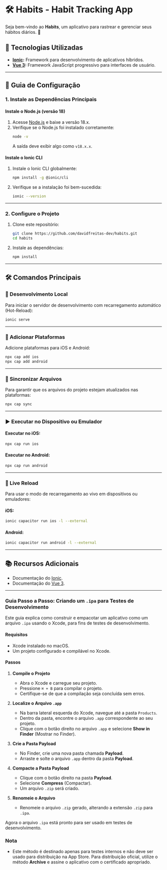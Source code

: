 # 🛠️ Habits - Habit Tracking App

Seja bem-vindo ao **Habits**, um aplicativo para rastrear e gerenciar seus hábitos diários. 🚀

## 🌟 Tecnologias Utilizadas

- **[Ionic](https://ionicframework.com/):** Framework para desenvolvimento de aplicativos híbridos.
- **[Vue 3](https://vuejs.org/):** Framework JavaScript progressivo para interfaces de usuário.

---

## 🚀 Guia de Configuração

### 1. Instale as Dependências Principais

#### Instale o Node.js (versão 18)

1. Acesse [Node.js](https://nodejs.org/) e baixe a versão 18.x.
2. Verifique se o Node.js foi instalado corretamente:
   ```sh
   node -v
   ```
   A saída deve exibir algo como `v18.x.x`.

#### Instale o Ionic CLI

1. Instale o Ionic CLI globalmente:
   ```sh
   npm install -g @ionic/cli
   ```
2. Verifique se a instalação foi bem-sucedida:
   ```sh
   ionic --version
   ```

---

### 2. Configure o Projeto

1. Clone este repositório:
   ```sh
   git clone https://github.com/davidfreitas-dev/habits.git
   cd habits
   ```

2. Instale as dependências:
   ```sh
   npm install
   ```

---

## 🛠️ Comandos Principais

### 🔧 Desenvolvimento Local

Para iniciar o servidor de desenvolvimento com recarregamento automático (Hot-Reload):
```sh
ionic serve
```

---

### 📱 Adicionar Plataformas

Adicione plataformas para iOS e Android:
```sh
npx cap add ios
npx cap add android
```

---

### 🔄 Sincronizar Arquivos

Para garantir que os arquivos do projeto estejam atualizados nas plataformas:
```sh
npx cap sync
```

---

### ▶️ Executar no Dispositivo ou Emulador

#### Executar no iOS:
```sh
npx cap run ios
```

#### Executar no Android:
```sh
npx cap run android
```

---

### 🔄 Live Reload

Para usar o modo de recarregamento ao vivo em dispositivos ou emuladores:

#### iOS:
```sh
ionic capacitor run ios -l --external
```

#### Android:
```sh
ionic capacitor run android -l --external
```

---

## 📚 Recursos Adicionais

- Documentação do [Ionic](https://ionicframework.com/docs).
- Documentação do [Vue 3](https://vuejs.org/guide/).

---

### Guia Passo a Passo: Criando um `.ipa` para Testes de Desenvolvimento

Este guia explica como construir e empacotar um aplicativo como um arquivo `.ipa` usando o Xcode, para fins de testes de desenvolvimento.

#### Requisitos
- Xcode instalado no macOS.
- Um projeto configurado e compilável no Xcode.

#### Passos

1. **Compile o Projeto**
   - Abra o Xcode e carregue seu projeto.
   - Pressione `⌘ + B` para compilar o projeto.
   - Certifique-se de que a compilação seja concluída sem erros.

2. **Localize o Arquivo `.app`**
   - Na barra lateral esquerda do Xcode, navegue até a pasta `Products`.
   - Dentro da pasta, encontre o arquivo `.app` correspondente ao seu projeto.
   - Clique com o botão direito no arquivo `.app` e selecione **Show in Finder** (Mostrar no Finder).

3. **Crie a Pasta Payload**
   - No Finder, crie uma nova pasta chamada **Payload**.
   - Arraste e solte o arquivo `.app` dentro da pasta **Payload**.

4. **Compacte a Pasta Payload**
   - Clique com o botão direito na pasta **Payload**.
   - Selecione **Compress** (Compactar).
   - Um arquivo `.zip` será criado.

5. **Renomeie o Arquivo**
   - Renomeie o arquivo `.zip` gerado, alterando a extensão `.zip` para `.ipa`.

Agora o arquivo `.ipa` está pronto para ser usado em testes de desenvolvimento.

### Nota
- Este método é destinado apenas para testes internos e não deve ser usado para distribuição na App Store. Para distribuição oficial, utilize o método **Archive** e assine o aplicativo com o certificado apropriado.